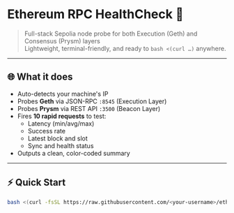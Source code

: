 # Ethereum RPC HealthCheck 🧪

> Full-stack Sepolia node probe for both Execution (Geth) and Consensus (Prysm) layers  
> Lightweight, terminal-friendly, and ready to `bash <(curl …)` anywhere.

---

## 🌐 What it does

- Auto-detects your machine's IP
- Probes **Geth** via JSON-RPC `:8545` (Execution Layer)
- Probes **Prysm** via REST API `:3500` (Beacon Layer)
- Fires **10 rapid requests** to test:
  - Latency (min/avg/max)
  - Success rate
  - Latest block and slot
  - Sync and health status
- Outputs a clean, color-coded summary

---

## ⚡ Quick Start

```bash
bash <(curl -fsSL https://raw.githubusercontent.com/<your-username>/ethereum-rpc-healthcheck/main/sepolia_health.sh)
